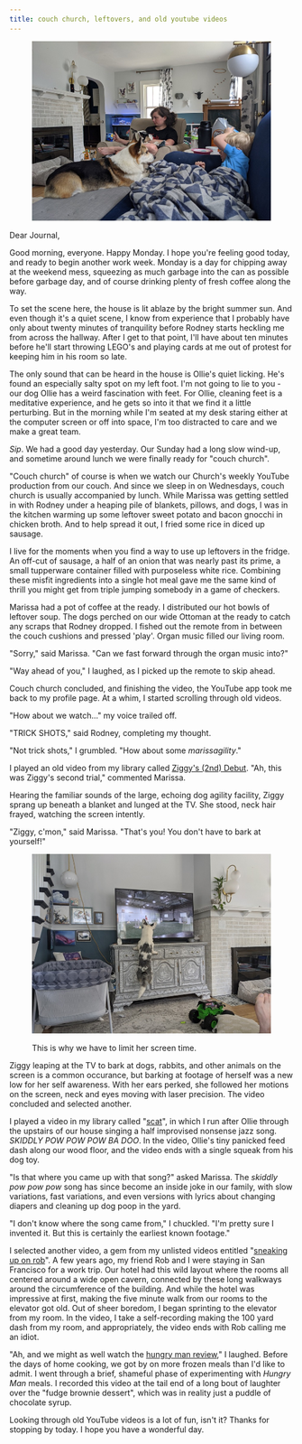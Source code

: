 ```yaml
---
title: couch church, leftovers, and old youtube videos
---
```


<figure>
  <a href="/images/banners/2020-07-20.jpg">
    <img alt="banner" src="/images/banners/2020-07-20.jpg"/>
  </a>
</figure>

Dear Journal,

Good morning, everyone.  Happy Monday.  I hope you're feeling good
today, and ready to begin another work week.  Monday is a day for
chipping away at the weekend mess, squeezing as much garbage into the
can as possible before garbage day, and of course drinking plenty of
fresh coffee along the way.

To set the scene here, the house is lit ablaze by the bright summer
sun.  And even though it's a quiet scene, I know from experience that
I probably have only about twenty minutes of tranquility before Rodney
starts heckling me from across the hallway.  After I get to that
point, I'll have about ten minutes before he'll start throwing LEGO's
and playing cards at me out of protest for keeping him in his room so
late.

The only sound that can be heard in the house is Ollie's quiet
licking.  He's found an especially salty spot on my left foot.  I'm
not going to lie to you - our dog Ollie has a weird fascination with
feet.  For Ollie, cleaning feet is a meditative experience, and he
gets so into it that we find it a little perturbing.  But in the
morning while I'm seated at my desk staring either at the computer
screen or off into space, I'm too distracted to care and we make a
great team.

_Sip_.  We had a good day yesterday.  Our Sunday had a long slow
wind-up, and sometime around lunch we were finally ready for "couch
church".

"Couch church" of course is when we watch our Church's weekly YouTube
production from our couch.  And since we sleep in on Wednesdays, couch
church is usually accompanied by lunch.  While Marissa was getting
settled in with Rodney under a heaping pile of blankets, pillows, and
dogs, I was in the kitchen warming up some leftover sweet potato and
bacon gnocchi in chicken broth.  And to help spread it out, I fried
some rice in diced up sausage.

I live for the moments when you find a way to use up leftovers in the
fridge.  An off-cut of sausage, a half of an onion that was nearly
past its prime, a small tupperware container filled with purposeless
white rice.  Combining these misfit ingredients into a single hot meal
gave me the same kind of thrill you might get from triple jumping
somebody in a game of checkers.

Marissa had a pot of coffee at the ready.  I distributed our hot bowls
of leftover soup.  The dogs perched on our wide Ottoman at the ready
to catch any scraps that Rodney dropped.  I fished out the remote from
in between the couch cushions and pressed 'play'.  Organ music filled
our living room.

"Sorry," said Marissa.  "Can we fast forward through the organ music into?"

"Way ahead of you," I laughed, as I picked up the remote to skip
ahead.

Couch church concluded, and finishing the video, the YouTube app took
me back to my profile page.  At a whim, I started scrolling through
old videos.

"How about we watch..." my voice trailed off.

"TRICK SHOTS," said Rodney, completing my thought.

"Not trick shots," I grumbled.  "How about some _marissagility_."

I played an old video from my library called [Ziggy's (2nd) Debut].
"Ah, this was Ziggy's second trial," commented Marissa.

Hearing the familiar sounds of the large, echoing dog agility
facility, Ziggy sprang up beneath a blanket and lunged at the TV.  She
stood, neck hair frayed, watching the screen intently.

"Ziggy, c'mon," said Marissa.  "That's you!  You don't have to bark at
yourself!"

<figure>
  <a href="/images/barking-at-herself.jpg">
    <img alt="barking at herself" src="/images/barking-at-herself.jpg"/>
  </a>
  <figcaption>
    <p>This is why we have to limit her screen time.</p>
  </figcaption>
</figure>

Ziggy leaping at the TV to bark at dogs, rabbits, and other animals on
the screen is a common occurance, but barking at footage of herself
was a new low for her self awareness.  With her ears perked, she
followed her motions on the screen, neck and eyes moving with laser
precision.  The video concluded and selected another.

I played a video in my library called "[scat]", in which I run after
Ollie through the upstairs of our house singing a half improvised
nonsense jazz song.  _SKIDDLY POW POW POW BA DOO_.  In the video,
Ollie's tiny panicked feed dash along our wood floor, and the video
ends with a single squeak from his dog toy.

"Is that where you came up with that song?" asked Marissa.  The
_skiddly pow pow pow_ song has since become an inside joke in our
family, with slow variations, fast variations, and even versions with
lyrics about changing diapers and cleaning up dog poop in the yard.

"I don't know where the song came from," I chuckled.  "I'm pretty sure
I invented it.  But this is certainly the earliest known footage."

I selected another video, a gem from my unlisted videos entitled
"[sneaking up on rob]".  A few years ago, my friend Rob and I were
staying in San Francisco for a work trip.  Our hotel had this wild
layout where the rooms all centered around a wide open cavern,
connected by these long walkways around the circumference of the
building.  And while the hotel was impressive at first, making the
five minute walk from our rooms to the elevator got old.  Out of sheer
boredom, I began sprinting to the elevator from my room.  In the
video, I take a self-recording making the 100 yard dash from my room,
and appropriately, the video ends with Rob calling me an idiot.

"Ah, and we might as well watch the [hungry man review]," I laughed.
Before the days of home cooking, we got by on more frozen meals than
I'd like to admit.  I went through a brief, shameful phase of
experimenting with _Hungry Man_ meals.  I recorded this video at the
tail end of a long bout of laughter over the "fudge brownie dessert",
which was in reality just a puddle of chocolate syrup.

Looking through old YouTube videos is a lot of fun, isn't it?  Thanks
for stopping by today.  I hope you have a wonderful day.

[Ziggy's (2nd) Debut]: https://youtu.be/rNQBxnVFfWM
[scat]: https://youtu.be/YafZ2SOdjDY
[sneaking up on rob]: https://youtu.be/jgJ7ZWLHrNY
[hungry man review]: https://youtu.be/Y4UFHeIUc0c
